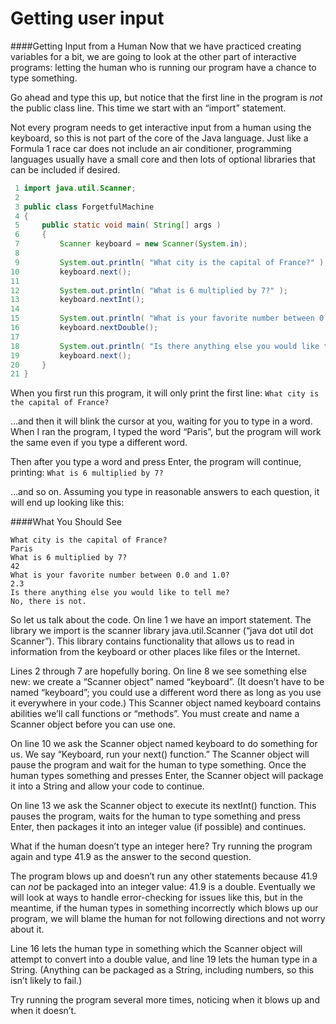 # Getting user input

####Getting Input from a Human
Now that we have practiced creating variables for a bit, we are going to look at the other part of interactive programs: letting the human who is running our program have a chance to type something.

Go ahead and type this up, but notice that the first line in the program is <em>not</em> the public class line. This time we start with an &ldquo;import&rdquo; statement.

Not every program needs to get interactive input from a human using the keyboard, so this is not part of the core of the Java language. Just like a Formula 1 race car does not include an air conditioner, programming languages usually have a small core and then lots of optional libraries that can be included if desired.

```java
 1 import java.util.Scanner;
 2 
 3 public class ForgetfulMachine
 4 {
 5     public static void main( String[] args )
 6     {
 7         Scanner keyboard = new Scanner(System.in);
 8 
 9         System.out.println( "What city is the capital of France?" );
10         keyboard.next();
11 
12         System.out.println( "What is 6 multiplied by 7?" );
13         keyboard.nextInt();
14 
15         System.out.println( "What is your favorite number between 0.0 and 1.0?" );
16         keyboard.nextDouble();
17 
18         System.out.println( "Is there anything else you would like to tell me?" );
19         keyboard.next();
20     }
21 }
```

When you first run this program, it will only print the first line:
```What city is the capital of France?```

&hellip;and then it will blink the cursor at you, waiting for you to type in a word. When I ran the program, I typed the word &ldquo;Paris&rdquo;, but the program will work the same even if you type a different word.

Then after you type a word and press Enter, the program will continue, printing:
```What is 6 multiplied by 7?```

&hellip;and so on. Assuming you type in reasonable answers to each question, it will end up looking like this:

####What You Should See
```
What city is the capital of France?
Paris
What is 6 multiplied by 7?
42
What is your favorite number between 0.0 and 1.0?
2.3
Is there anything else you would like to tell me?
No, there is not.
```

So let us talk about the code. On line 1 we have an import statement. The library we import is the scanner library java.util.Scanner (&ldquo;java dot util dot Scanner&rdquo;). This library contains functionality that allows us to read in information from the keyboard or other places like files or the Internet.

Lines 2 through 7 are hopefully boring. On line 8 we see something else new: we create a &ldquo;Scanner object&rdquo; named &ldquo;keyboard&rdquo;. (It doesn&rsquo;t have to be named &ldquo;keyboard&rdquo;; you could use a different word there as long as you use it everywhere in your code.) This Scanner object named keyboard contains abilities we&rsquo;ll call functions or &ldquo;methods&rdquo;. You must create and name a Scanner object before you can use one.

On line 10 we ask the Scanner object named keyboard to do something for us. We say &ldquo;Keyboard, run your next() function.&rdquo; The Scanner object will pause the program and wait for the human to type something. Once the human types something and presses Enter, the Scanner object will package it into a String and allow your code to continue.

On line 13 we ask the Scanner object to execute its nextInt() function. This pauses the program, waits for the human to type something and press Enter, then packages it into an integer value (if possible) and continues.

What if the human doesn&rsquo;t type an integer here? Try running the program again and type 41.9 as the answer to the second question.

The program blows up and doesn&rsquo;t run any other statements because 41.9 can <em>not</em> be packaged into an integer value: 41.9 is a double. Eventually we will look at ways to handle error-checking for issues like this, but in the meantime, if the human types in something incorrectly which blows up our program, we will blame the human for not following directions and not worry about it.

Line 16 lets the human type in something which the Scanner object will attempt to convert into a double value, and line 19 lets the human type in a String. (Anything can be packaged as a String, including numbers, so this isn&rsquo;t likely to fail.)

Try running the program several more times, noticing when it blows up and when it doesn&rsquo;t.